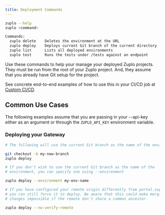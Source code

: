 ```yaml
---
title: Deployment Commands
---
```


```bash
zuplo --help
zuplo <command>

Commands:
  zuplo delete    Deletes the environment at the URL
  zuplo deploy    Deploys current Git branch of the current directory
  zuplo list      Lists all deployed environments
  zuplo test      Runs the tests under /tests against an endpoint
```

Use these commands to help your manage your deployed Zuplo projects. They must
be run from the root of your Zuplo project. And, they assume that you already
have Git setup for the project.

See concrete end-to-end examples of how to use this in your CI/CD job at
[Custom CI/CD](../articles/custom-ci-cd.md).

## Common Use Cases

The following examples assume that you are passing in your --api-key either as
an argument or through the `ZUPLO_API_KEY` environment variable.

### Deploying your Gateway

```bash
# The following will use the current Git branch as the name of the environment

git checkout -b my-new-branch
zuplo deploy
```

```bash
# If you don't wish to use the current Git branch as the name of the
# environment, you can specify one using --environment

zuplo deploy --environment my-env-name
```

```bash
# If you have configured your remote origin differently from portal.zuplo.com,
# you can still force it to deploy. Be aware that this could make merging
# changes impossible if the remote don't share a common ancestor.

zuplo deploy --no-verify-remote
```
